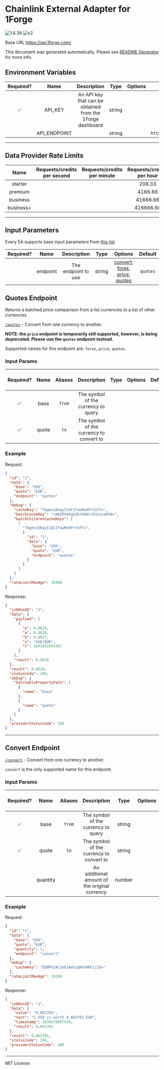 # Chainlink External Adapter for 1Forge

![1.6.39](https://img.shields.io/github/package-json/v/smartcontractkit/external-adapters-js?filename=packages/sources/1forge/package.json) ![v2](https://img.shields.io/badge/framework%20version-v2-blueviolet)

Base URL https://api.1forge.com/

This document was generated automatically. Please see [README Generator](../../scripts#readme-generator) for more info.

## Environment Variables

| Required? |     Name     |                        Description                        |  Type  | Options |          Default          |
| :-------: | :----------: | :-------------------------------------------------------: | :----: | :-----: | :-----------------------: |
|    ✅     |   API_KEY    | An API key that can be obtained from the 1Forge dashboard | string |         |                           |
|           | API_ENDPOINT |                                                           | string |         | `https://api.1forge.com/` |

---

## Data Provider Rate Limits

|   Name    | Requests/credits per second | Requests/credits per minute | Requests/credits per hour |            Note            |
| :-------: | :-------------------------: | :-------------------------: | :-----------------------: | :------------------------: |
|  starter  |                             |                             |          208.33           | https://1forge.com/pricing |
|  premium  |                             |                             |          4166.66          |                            |
| business  |                             |                             |         41666.66          |                            |
| business+ |                             |                             |         416666.66         |                            |

---

## Input Parameters

Every EA supports base input parameters from [this list](../../core/bootstrap#base-input-parameters)

| Required? |   Name   |     Description     |  Type  |                                                    Options                                                     | Default  |
| :-------: | :------: | :-----------------: | :----: | :------------------------------------------------------------------------------------------------------------: | :------: |
|           | endpoint | The endpoint to use | string | [convert](#convert-endpoint), [forex](#quotes-endpoint), [price](#quotes-endpoint), [quotes](#quotes-endpoint) | `quotes` |

## Quotes Endpoint

Returns a batched price comparison from a list currencies to a list of other currencies.

[`/quotes`](https://1forge.com/api#quotes) - Convert from one currency to another.

**NOTE: the `price` endpoint is temporarily still supported, however, is being deprecated. Please use the `quotes` endpoint instead.**

Supported names for this endpoint are: `forex`, `price`, `quotes`.

### Input Params

| Required? | Name  | Aliases |               Description                | Type | Options | Default | Depends On | Not Valid With |
| :-------: | :---: | :-----: | :--------------------------------------: | :--: | :-----: | :-----: | :--------: | :------------: |
|    ✅     | base  | `from`  |   The symbol of the currency to query    |      |         |         |            |                |
|    ✅     | quote |  `to`   | The symbol of the currency to convert to |      |         |         |            |                |

### Example

Request:

```json
{
  "id": "1",
  "data": {
    "base": "USD",
    "quote": "EUR",
    "endpoint": "quotes"
  },
  "debug": {
    "cacheKey": "7bgmviEbqyIiUCIfawMxKPrtU7Y=",
    "batchCacheKey": "sd6ZPVkDqkZ6Jd06Y/63s1xaO58=",
    "batchChildrenCacheKeys": [
      [
        "7bgmviEbqyIiUCIfawMxKPrtU7Y=",
        {
          "id": "1",
          "data": {
            "base": "USD",
            "quote": "EUR",
            "endpoint": "quotes"
          }
        }
      ]
    ]
  },
  "rateLimitMaxAge": 38400
}
```

Response:

```json
{
  "jobRunID": "1",
  "data": {
    "payload": [
      {
        "p": 0.8828,
        "a": 0.8828,
        "b": 0.8827,
        "s": "USD/EUR",
        "t": 1641851954307
      }
    ],
    "result": 0.8828
  },
  "result": 0.8828,
  "statusCode": 200,
  "debug": {
    "batchablePropertyPath": [
      {
        "name": "base"
      },
      {
        "name": "quote"
      }
    ]
  },
  "providerStatusCode": 200
}
```

---

## Convert Endpoint

[`/convert`](https://1forge.com/api#convert) - Convert from one currency to another.

`convert` is the only supported name for this endpoint.

### Input Params

| Required? |   Name   | Aliases |                  Description                  |  Type  | Options | Default | Depends On | Not Valid With |
| :-------: | :------: | :-----: | :-------------------------------------------: | :----: | :-----: | :-----: | :--------: | :------------: |
|    ✅     |   base   | `from`  |      The symbol of the currency to query      | string |         |         |            |                |
|    ✅     |  quote   |  `to`   |   The symbol of the currency to convert to    | string |         |         |            |                |
|           | quantity |         | An additional amount of the original currency | number |         |   `1`   |            |                |

### Example

Request:

```json
{
  "id": "1",
  "data": {
    "base": "USD",
    "quote": "EUR",
    "quantity": 1,
    "endpoint": "convert"
  },
  "debug": {
    "cacheKey": "EbMPGiWl2oE1AmSzqMaVAMCtj3I="
  },
  "rateLimitMaxAge": 19200
}
```

Response:

```json
{
  "jobRunID": "1",
  "data": {
    "value": "0.862701",
    "text": "1 USD is worth 0.862701 EUR",
    "timestamp": 1636478097478,
    "result": 0.862701
  },
  "result": 0.862701,
  "statusCode": 200,
  "providerStatusCode": 200
}
```

---

MIT License
